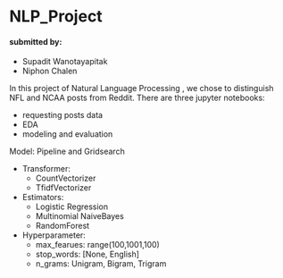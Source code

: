 # NLP_Project 
#### submitted by:
- Supadit Wanotayapitak
- Niphon Chalen

In this project of Natural Language Processing , we chose to distinguish
NFL and NCAA posts from Reddit. There are three jupyter notebooks:
- requesting posts data
- EDA
- modeling and evaluation

Model: Pipeline and Gridsearch
- Transformer: 
  - CountVectorizer
  - TfidfVectorizer
- Estimators: 
  - Logistic Regression
  - Multinomial NaiveBayes
  - RandomForest
- Hyperparameter: 
  - max_fearues: range(100,1001,100)
  - stop_words: [None, English]
  - n_grams: Unigram, Bigram, Trigram
